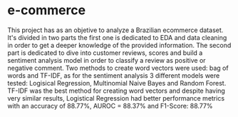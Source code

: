 # e-commerce

This project has as an objetive to analyze a Brazilian ecommerce dataset.
It's divided in two parts the first one is dedicated to EDA and data cleaning in order to get a deeper knowledge of the provided information.
The second part is dedicated to dive into customer reviews, scores and build a sentiment analysis model in order to classify a review as positive or negative comment.
Two methods to create word vectors were used: bag of words and TF-IDF, as for the sentiment analysis 3 different models were tested: Logisical Regression, Multinomial Naive Bayes and Random Forest.
TF-IDF was the best method for creating word vectors and despite having very similar results, Logistical Regression had better performance metrics with an accuracy of 88.77%, AUROC = 88.37% and F1-Score: 88.77%
